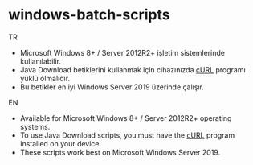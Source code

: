 # windows-batch-scripts
TR
- Microsoft Windows 8+ / Server 2012R2+ işletim sistemlerinde kullanılabilir.
- Java Download betiklerini kullanmak için cihazınızda [cURL](https://curl.se/download.html) programı yüklü olmalıdır.
- Bu betikler en iyi Windows Server 2019 üzerinde çalışır.

EN
- Available for Microsoft Windows 8+ / Server 2012R2+ operating systems.
- To use Java Download scripts, you must have the [cURL](https://curl.se/download.html) program installed on your device.
- These scripts work best on Microsoft Windows Server 2019.
